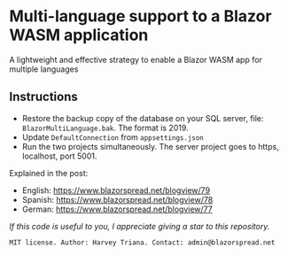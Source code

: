 # Multi-language support to a Blazor WASM application

A lightweight and effective strategy to enable a Blazor WASM app for multiple languages

## Instructions

- Restore the backup copy of the database on your SQL server, file: `BlazorMultiLanguage.bak`. The format is 2019.
- Update `DefaultConnection` from `appsettings.json`
- Run the two projects simultaneously. The server project goes to https, localhost, port 5001.

Explained in the post:

- English: https://www.blazorspread.net/blogview/79
- Spanish: https://www.blazorspread.net/blogview/78
- German: https://www.blazorspread.net/blogview/77 


*If this code is useful to you, I appreciate giving a star to this repository.*

`MIT license. Author: Harvey Triana. Contact: admin@blazorspread.net`


